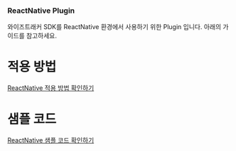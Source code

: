 ### ReactNative Plugin 

와이즈트래커 SDK를 ReactNative 환경에서 사용하기 위한 Plugin 입니다. 
아래의 가이드를 참고하세요. 

# 적용 방법 
[ReactNative 적용 방법 확인하기](https://document.wisetracker.co.kr/v/v2-developer/sdk/react-native/reactnative-install-guide)


# 샘플 코드 
[ReactNative 샘플 코드 확인하기](https://github.com/WisetrackerTechteam/SdkSampleSource/tree/main/SampleReactNative)

